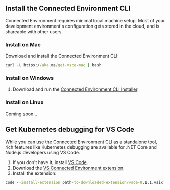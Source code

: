## Install the Connected Environment CLI
Connected Environment requires minimal local machine setup. Most of your development environment's configuration gets stored in the cloud, and is shareable with other users.

### Install on Mac
Download and install the Connected Environment CLI:
```cmd
curl -L https://aka.ms/get-vsce-mac | bash
```

### Install on Windows
1. Download and run the [Connected Environment CLI Installer](https://aka.ms/get-vsce-windows). 

### Install on Linux
Coming soon...

## Get Kubernetes debugging for VS Code
While you can use the Connected Environment CLI as a standalone tool, rich features like Kubernetes debugging are available for .NET Core and Node.js developers using VS Code.

1. If you don't have it, install [VS Code](https://code.visualstudio.com/Download).
1. Download the [VS Connected Environment extension](https://aka.ms/get-vsce-code).
1. Install the extension: 

```cmd
code --install-extension path-to-downloaded-extension/vsce-0.1.1.vsix
```
